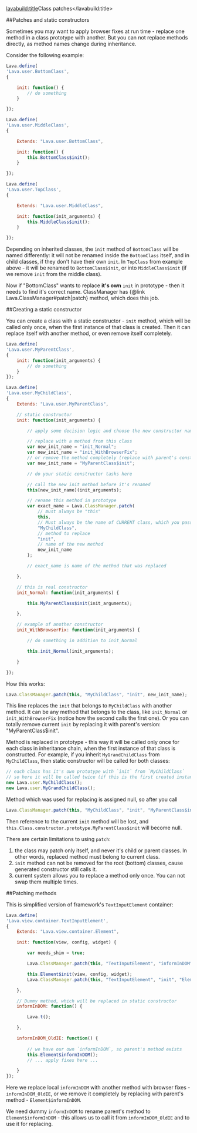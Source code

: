 <lavabuild:title>Class patches</lavabuild:title>

##Patches and static constructors

Sometimes you may want to apply browser fixes at run time - replace one method in a class prototype with another.
But you can not replace methods directly, as method names change during inheritance. 

Consider the following example:

```javascript
Lava.define(
'Lava.user.BottomClass',
{

	init: function() {
		// do something
	}

});

Lava.define(
'Lava.user.MiddleClass',
{

	Extends: "Lava.user.BottomClass",

	init: function() {
		this.BottomClass$init();
	}

});

Lava.define(
'Lava.user.TopClass',
{

	Extends: "Lava.user.MiddleClass",

	init: function(init_arguments) {
		this.MiddleClass$init();
	}

});
```

Depending on inherited classes, the `init` method of `BottomClass` will be named differently:
it will not be renamed inside the `BottomClass` itself, and in child classes, if they don't have their own `init`.
In `TopClass` from example above - it will be renamed to `BottomClass$init`, or into `MiddleClass$init`
(if we remove `init` from the middle class).

Now if "BottomClass" wants to replace <b>it's own</b> `init` in prototype - then it needs to find it's correct name.
ClassManager has {@link Lava.ClassManager#patch|patch} method, which does this job.

##Creating a static constructor

You can create a class with a static constructor - `init` method, which will be called only once,
when the first instance of that class is created. Then it can replace itself with another method, 
or even remove itself completely.

```javascript
Lava.define(
'Lava.user.MyParentClass',
{
	init: function(init_arguments) {
		// do something
	}
});

Lava.define(
'Lava.user.MyChildClass',
{
	Extends: "Lava.user.MyParentClass",

	// static constructor
	init: function(init_arguments) {

		// apply some decision logic and choose the new constructor name:

		// replace with a method from this class
		var new_init_name = "init_Normal";
		var new_init_name = "init_WithBrowserFix";
		// or remove the method completely (replace with parent's constructor)
		var new_init_name = "MyParentClass$init";

		// do your static constructor tasks here

		// call the new init method before it's renamed
		this[new_init_name](init_arguments);

		// rename this method in prototype
		var exact_name = Lava.ClassManager.patch(
			// must always be "this"
			this,
			// Must always be the name of CURRENT class, which you pass to Lava.define above
			"MyChildClass",
			// method to replace
			"init",
			// name of the new method
			new_init_name
		);

		// exact_name is name of the method that was replaced

	},

	// this is real constructor
	init_Normal: function(init_arguments) {

		this.MyParentClass$init(init_arguments);

	},

	// example of another constructor
	init_WithBrowserFix: function(init_arguments) {

		// do something in addition to init_Normal

		this.init_Normal(init_arguments);

	}

});
```

How this works:

```javascript
Lava.ClassManager.patch(this, "MyChildClass", "init", new_init_name);
```

This line replaces the `init` that belongs to `MyChildClass` with another method. 
It can be any method that belongs to the class, like `init_Normal` or `init_WithBrowserFix` (notice how the second calls the first one).
Or you can totally remove current `init` by replacing it with parent's version: "MyParentClass$init".

Method is replaced in prototype - this way it will be called only once for each class in inheritance chain,
when the first instance of that class is constructed. For example, if you inherit 
`MyGrandChildClass` from `MyChildClass`, then static constructor will be called for both classes:

```javascript
// each class has it's own prototype with `init` from `MyChildClass`
// so here it will be called twice (if this is the first created instance)
new Lava.user.MyChildClass();
new Lava.user.MyGrandChildClass();
```

Method which was used for replacing is assigned <kw>null</kw>, so after you call

```javascript
Lava.ClassManager.patch(this, "MyChildClass", "init", "MyParentClass$init");
```

Then reference to the current `init` method will be lost, 
and `this.Class.constructor.prototype.MyParentClass$init` will become <kw>null</kw>.

There are certain limitations to using `patch`:
1) the class may patch only itself, and never it's child or parent classes. 
In other words, replaced method must belong to current class.
2) `init` method can not be removed for the root (bottom) classes, cause generated constructor still calls it.
3) current system allows you to replace a method only once. You can not swap them multiple times.

##Patching methods

This is simplified version of framework's `TextInputElement` container:

```javascript
Lava.define(
'Lava.view.container.TextInputElement',
{
	Extends: "Lava.view.container.Element",

	init: function(view, config, widget) {

		var needs_shim = true;

		Lava.ClassManager.patch(this, "TextInputElement", "informInDOM", needs_shim ? "informInDOM_OldIE" : "Element$informInDOM");

		this.Element$init(view, config, widget);
		Lava.ClassManager.patch(this, "TextInputElement", "init", "Element$init");

	},

	// Dummy method, which will be replaced in static constructor
	informInDOM: function() {

		Lava.t();

	},

	informInDOM_OldIE: function() {
    
    	// we have our own `informInDOM`, so parent's method exists
		this.Element$informInDOM();
		// ... apply fixes here ...

	}
});
```

Here we replace local `informInDOM` with another method with browser fixes - `informInDOM_OldIE`, 
or we remove it completely by replacing with parent's method - `Element$informInDOM`.

We need dummy `informInDOM` to rename parent's method to `Element$informInDOM` - this allows us to call it 
from `informInDOM_OldIE` and to use it for replacing.